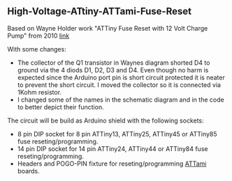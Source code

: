 ## High-Voltage-ATtiny-ATTami-Fuse-Reset

Based on Wayne Holder work "ATTiny Fuse Reset with 12 Volt Charge Pump" from 2010 [link](https://sites.google.com/site/wayneholder/attiny-fuse-reset-with-12-volt-charge-pump) 

With some changes:
* The collector of the Q1 transistor in Waynes diagram shorted D4 to ground via the 4 diods D1, D2, D3 and D4. Even though no harm is expected since the Arduino port pin is short circuit protected it is neater to prevent the short circuit. I moved the collector so it is connected via 1Kohm resistor.
* I changed some of the names in the schematic diagram and in the code to better depict their function.

The circuit will be build as Arduino shield with the following sockets:
* 8 pin DIP socket for 8 pin ATTiny13, ATTiny25, ATTiny45 or ATTiny85 fuse reseting/programming.
* 14 pin DIP socket for 14 pin ATTiny24, ATTiny44 or ATTiny84 fuse reseting/programming.
* Headers and POGO-PIN fixture for reseting/programming [ATTami](https://github.com/telavivmakers/at-tami) boards.

